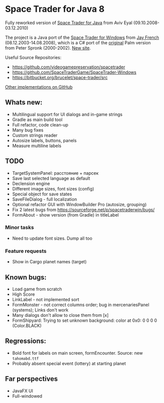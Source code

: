 # Space Trader for Java 8

Fully reworked version of [Space Trader for Java](https://sourceforge.net/projects/spacetraderjava/files/Space%20Trader%20Java/Version%201.12/) from Aviv Eyal (09.10.2008-03.12.2010)

The project is a Java port of the [Space Trader for Windows](https://sourceforge.net/projects/spacetraderwin) from [Jay French](http://web.archive.org/web/20040212092717/http://www.frenchfryz.com:80/jay/spacetrader/home.php) (08.12.2003-14.08.2008), which is a C# port of the [original](http://ticc.uvt.nl/~pspronck/spacetrader/STFrames.html) Palm version from Peter Spronk (2000-2002). [New site](https://www.spronck.net/spacetrader/).

Useful Source Repositories:

* https://github.com/videogamepreservation/spacetrader
* https://github.com/SpaceTraderGame/SpaceTrader-Windows
* https://bitbucket.org/brucelet/space-trader/src

[Other implementations on GitHub](https://github.com/search?q=space+trader)

## Whats new:

* Multilingual support for UI dialogs and in-game strings
* Gradle as main build tool
* Full refactor, code clean-up
* Many bug fixes
* Custom strings reader
* Autosize labels, buttons, panels
* Measure multiline labels

## TODO

* TargetSystemPanel: расстояние + парсек
* Save last selected language as default
* Declension engine
* Different image sizes, font sizes (config)
* Special object for save states
* SaveFileDialog - full localization
* Optional refactor GUI with WindowBuilder Pro (autosize, grouping)
* Fix 2 latest bugs from https://sourceforge.net/p/spacetraderwin/bugs/
* FormAbout - show version (from Gradle) in titleLabel

### Minor tasks

* Need to update font sizes. Dump all too

### Feature requests

* Show in Cargo planet names (target)

## Known bugs:

* Load game from scratch
* High Score
* LinkLabel - not implemented sort
* FormMonster - not correct columns order; bug in mercenariesPanel (systems); Links don't work
* Many dialogs don't allow to close them from [x]
* FormShipyard: Trying to set unknown background: color at 0x0: 0 0 0 0 (Color.BLACK)

## Regressions:

* Bold font for labels on main screen, formEncounter. Source: new `tahomabd.ttf`
* Probably absent special event (lottery) at starting planet

## Far perspectives

* JavaFX UI
* Full-windowed
